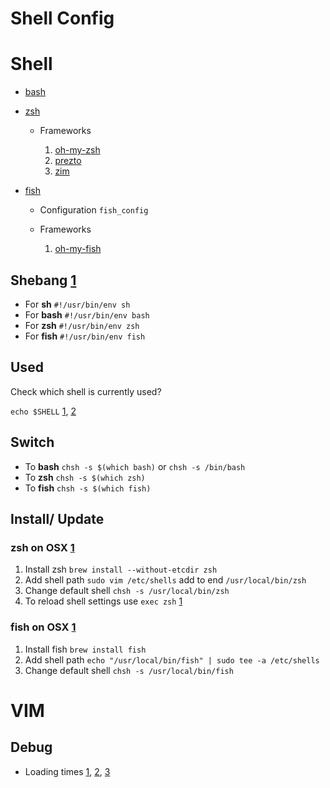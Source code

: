 Shell Config
=======

# Shell

* [bash](https://www.gnu.org/software/bash/)
* [zsh](http://www.zsh.org/)

    * Frameworks

        1. [oh-my-zsh](https://github.com/robbyrussell/oh-my-zsh)
        2. [prezto](https://github.com/zsh-users/prezto)
        3. [zim](https://github.com/Eriner/zim)

* [fish](/etc/shells)

    * Configuration `fish_config`
    * Frameworks

        1. [oh-my-fish](https://github.com/oh-my-fish/oh-my-fish)

## Shebang [1](https://en.wikipedia.org/wiki/Shebang_%28Unix%29#Portability)

* For **sh** `#!/usr/bin/env sh`
* For **bash** `#!/usr/bin/env bash`
* For **zsh** `#!/usr/bin/env zsh`
* For **fish** `#!/usr/bin/env fish`

## Used

Check which shell is currently used?

`echo $SHELL` [1](http://askubuntu.com/questions/590899/how-to-check-which-shell-am-i-using), [2](http://stackoverflow.com/questions/9910966/how-to-tell-if-its-using-zsh-or-bash)

## Switch

* To **bash** `chsh -s $(which bash)` or `chsh -s /bin/bash`
* To **zsh** `chsh -s $(which zsh)`
* To **fish** `chsh -s $(which fish)`

## Install/ Update

### zsh on OSX [1](http://stackoverflow.com/questions/17648621/how-do-i-update-zsh-to-the-latest-version)

1. Install zsh `brew install --without-etcdir zsh`
2. Add shell path `sudo vim /etc/shells` add to end `/usr/local/bin/zsh`
3. Change default shell `chsh -s /usr/local/bin/zsh`
4. To reload shell settings use `exec zsh` [1](http://unix.stackexchange.com/questions/217905/restart-bash-from-terminal-without-restarting-the-terminal-application-mac)

### fish on OSX [1](https://hackercodex.com/guide/install-fish-shell-mac-ubuntu)

1. Install fish `brew install fish`
2. Add shell path `echo "/usr/local/bin/fish" | sudo tee -a /etc/shells`
3. Change default shell `chsh -s /usr/local/bin/fish`

# VIM

## Debug

* Loading times [1](http://kynan.github.io/blog/2015/07/31/how-to-speed-up-your-vim-startup-time), [2](https://puroh.it/speeding-up-vim/), [3](http://www.gbonfant.com/blog/speed-up-performance-of-iterm-and-vim)
